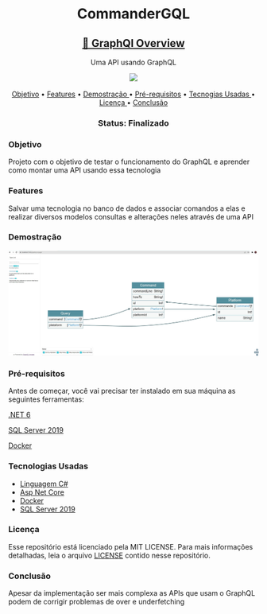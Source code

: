 <h1 align="center" > CommanderGQL </h1>
<h2 align="center">
    <a href="https://graphql.org/">🔗 GraphQl Overview</a>
</h2>
<p align="center"> Uma API usando GraphQL </p>
<p align="center">
<img src="https://img.shields.io/github/license/MarlysonMendes/TestMinimalAPI"/>
</p>

<p align="center">
 <a href="#Objetivo">Objetivo</a> •
 <a href="#Features">Features</a> •
 <a href="#Demostração">Demostração  </a> • 
 <a href="#Pre-requisitos">Pré-requisitos</a> • 
 <a href="#Tecnogias">Tecnogias Usadas  </a> • 
 <a href="#licenca">Licença  </a> • 
 <a href="#conclusao">Conclusão  </a>
</p>
<h3 align="center"> 
 Status:	Finalizado
</h4>
<h3 name = "Objetivo"> Objetivo </h3>
<p> Projeto com o objetivo de testar o funcionamento do GraphQL e aprender como montar uma API usando essa tecnologia </p>

<h3 name = "Features" >Features</h3>
<p> Salvar uma tecnologia no banco de dados e associar comandos a elas e realizar diversos modelos consultas e alterações neles através de uma API </p>
 
 <h3 name="Demostração"> Demostração</h3>
  <img alt=""  src="./assets/Esquema.jpg" />
  
  <h3 name="Pre-requisitos" >Pré-requisitos</h3>
  <p>Antes de começar, você vai precisar ter instalado em sua máquina as seguintes ferramentas:</p>
  <a href="https://dotnet.microsoft.com/en-us/download/dotnet/6.0" > .NET 6 </a>
  <p></p>
  <a href="https://www.microsoft.com/pt-br/sql-server/sql-server-downloads">SQL Server 2019 </a>
    <p></p>
  <a href="https://docs.docker.com/">Docker</a>
  
  <h3 name = "Tecnogias" >Tecnologias Usadas</h3>
<ul>
 <li><a href="https://docs.microsoft.com/pt-br/dotnet/csharp/">Linguagem C# </a></li>
 <li><a href="https://docs.microsoft.com/pt-br/aspnet/core/?view=aspnetcore-6.0">Asp Net Core </a></li>
 <li>  <a href="https://docs.docker.com/">Docker</a</li>
 <li><a href="https://www.microsoft.com/pt-br/sql-server/sql-server-downloads">SQL Server 2019 </a></li>
 </ul>
 
 <h3 name="licenca"> Licença </h3>
 <p>Esse repositório está licenciado pela MIT LICENSE. Para mais informações detalhadas, leia o arquivo <a href="https://github.com/MarlysonMendes/TestMinimalAPI/blob/main/LICENSE">LICENSE</a> contido nesse repositório.</p>
 
 <h3 name = "conclusao"> Conclusão </h3>
 <p>Apesar da implementação ser mais complexa as APIs que usam o GraphQL podem de corrigir problemas de over e underfetching </p>

